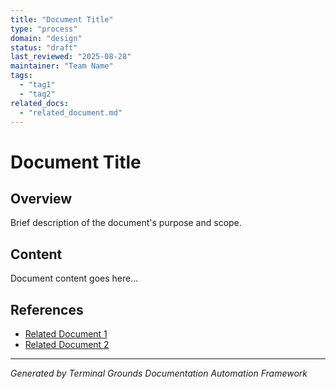 ```yaml
---
title: "Document Title"
type: "process"
domain: "design"
status: "draft"
last_reviewed: "2025-08-28"
maintainer: "Team Name"
tags:
  - "tag1"
  - "tag2"
related_docs:
  - "related_document.md"
---
```


# Document Title

## Overview

Brief description of the document's purpose and scope.

## Content

Document content goes here...

## References

- [Related Document 1](related_document.md)
- [Related Document 2](related_document2.md)

---
*Generated by Terminal Grounds Documentation Automation Framework*
